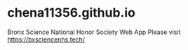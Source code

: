 # chena11356.github.io
Bronx Science National Honor Society Web App
Please visit https://bxsciencenhs.tech/
